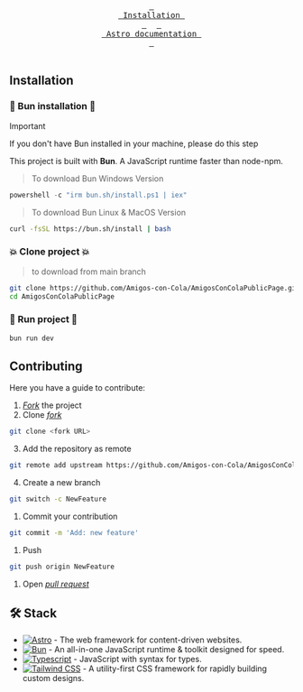 <div align="center">
<br>
  <a href="#installation"><kbd> <br> Installation <br> </kbd></a>&ensp;&ensp;
  <a href="https://docs.astro.build/en/getting-started/"><kbd> <br> Astro documentation <br> </kbd></a>
</div><br>



## Installation 
### 🍞 Bun installation 🍞

> [!IMPORTANT]
> If you don't have Bun installed in your machine, please do this step

This project is built with **Bun**. A JavaScript runtime faster than node-npm.

> To download Bun Windows Version
```powershell
powershell -c "irm bun.sh/install.ps1 | iex"
```

> To download Bun Linux & MacOS Version
```bash
curl -fsSL https://bun.sh/install | bash
```

### 💥 Clone project 💥 
> to download from main branch
```bash
git clone https://github.com/Amigos-con-Cola/AmigosConColaPublicPage.git
cd AmigosConColaPublicPage
```

### 🚀 Run project 🚀
```bash
bun run dev
```

## Contributing
Here you have a guide to contribute:

1.  [_Fork_](https://github.com/Amigos-con-Cola/AmigosConColaPublicPage/fork) the project 
2. Clone [_fork_](https://github.com/Amigos-con-Cola/AmigosConColaPublicPage/fork)
```bash
git clone <fork URL>
```
3. Add the repository as remote
   
```bash
git remote add upstream https://github.com/Amigos-con-Cola/AmigosConColaPublicPage.git
```
4. Create a new branch
```bash
git switch -c NewFeature
```
1. Commit your contribution
```bash
git commit -m 'Add: new feature'
```
1. Push
```bash
git push origin NewFeature
```
1. Open [_pull request_](https://github.com/Amigos-con-Cola/AmigosConColaPublicPage/pulls)

## 🛠️ Stack

- [![Astro][astro-badge]][astro-url] - The web framework for content-driven websites.
- [![Bun][bun-badge]][bun-url] - An all-in-one JavaScript runtime & toolkit designed for speed.
- [![Typescript][typescript-badge]][typescript-url] - JavaScript with syntax for types.
- [![Tailwind CSS][tailwind-badge]][tailwind-url] - A utility-first CSS framework for rapidly building custom designs.



[astro-url]: https://astro.build/
[typescript-url]: https://www.typescriptlang.org/
[tailwind-url]: https://tailwindcss.com/
[astro-badge]: https://img.shields.io/badge/Astro-fff?style=for-the-badge&logo=astro&logoColor=bd303a&color=352563
[typescript-badge]: https://img.shields.io/badge/Typescript-007ACC?style=for-the-badge&logo=typescript&logoColor=white&color=blue
[tailwind-badge]: https://img.shields.io/badge/Tailwind-ffffff?style=for-the-badge&logo=tailwindcss&logoColor=38bdf8
[bun-url]: https://bun.sh/
[bun-badge]: https://img.shields.io/badge/Bun-%23000000.svg?style=for-the-badge&logo=bun&logoColor=white
